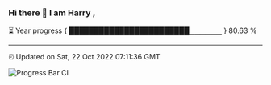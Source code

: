 ### Hi there 👋 I am Harry , 

⏳ Year progress { ████████████████████████▁▁▁▁▁▁ } 80.63 %

---

⏰ Updated on Sat, 22 Oct 2022 07:11:36 GMT

![Progress Bar CI](https://github.com/duykhang68/duykhang68/workflows/Progress%20Bar%20CI/badge.svg)
